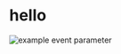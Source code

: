 # hello
![example event parameter](https://github.com/KulikovDenis/hello/actions/workflows/puci.yml/badge.svg?event=push)
